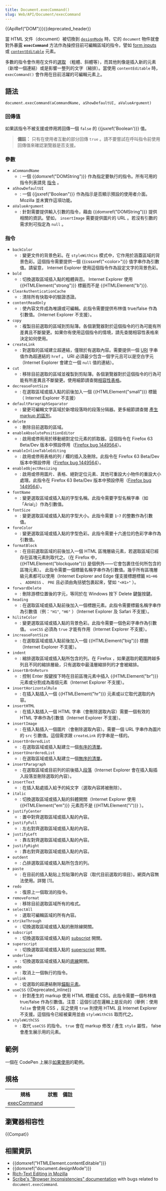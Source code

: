 ```yaml
---
title: Document.execCommand()
slug: Web/API/Document/execCommand
---
```


{{ApiRef("DOM")}}{{deprecated_header}}

當 HTML 文件（document）被切換到 [`designMode`](/zh-TW/docs/Web/API/Document/designMode) 時，它的 `document` 物件就會對外暴露 **`execCommand`** 方法作為操控目前可編輯區域的指令，譬如 [form inputs](/zh-TW/docs/Web/HTML/Element/input) 或 [`contentEditable`](/zh-TW/docs/Web/HTML/Global_attributes/contenteditable) 元素。

多數的指令會作用在文件的[選取](/zh-TW/docs/Web/API/Selection) （粗體、斜體等），而其他則像是插入新的元素（新增一個連結）或是影響一整列的文字（縮排）。當使用 `contentEditable` 時， `execCommand()` 會作用在目前活躍的可編輯元素上。

## 語法

```plain
document.execCommand(aCommandName, aShowDefaultUI, aValueArgument)
```

### 回傳值

如果該指令不被支援或停用將回傳一個 `false` 的 {{jsxref('Boolean')}} 值。

> **備註：** 只有在使用者互動的部分回傳 `true` 。請不要嘗試在呼叫指令前使用回傳值來確認瀏覽器是否支援。

### 參數

- `aCommandName`
  - : 一個 {{domxref("DOMString")}} 作為指定要執行的指令。所有可用的指令列表請見 [指令](#指令) 。
- `aShowDefaultUI`
  - : 一個 {{jsxref("Boolean")}} 作為指示是否顯示預設的使用者介面。 Mozilla 並未實作這項功能。
- `aValueArgument`
  - : 針對需要提供輸入引數的指令，藉由 {{domxref("DOMString")}} 提供相關的資訊。譬如， `insertImage` 需要提供圖片的 URL 。若沒有引數的需求則可指定為 `null` 。

### 指令

- `backColor`
  - : 變更文件的背景色彩。在 `styleWithCss` 模式中，它作用於涵蓋區域的背景色彩。這個指令需要提供一個 {{cssxref("&lt;color&gt;")}} 值字串作為引數值。請留意， Internet Explorer 使用這個指令作為設定文字的背景色彩。
- `bold`
  - : 切換選取區域插入點的粗體與否。 Internet Explorer 使用 {{HTMLElement("strong")}} 標籤而不是 {{HTMLElement("b")}}.
- `ClearAuthenticationCache`
  - : 清除所有快取中的驗證憑證。
- `contentReadOnly`
  - : 使內容文件成為唯讀或可編輯。此指令需要提供布林值 true/false 作為引數值。（Internet Explorer 不支援）。
- `copy`
  - : 複製目前選取的區域到剪貼簿。各個瀏覽器對於這個指令的行為可能有所差異且不斷變更。如果你有使用這個指令的情境，請先查閱相容性表格來決定如何使用。
- `createLink`
  - : 對選取的區域建立超連結，僅限於有選取內容。需要提供一個 [URI](/zh-TW/docs/Archive/Mozilla/URIs_and_URLs) 字串值作為超連結的 `href` 。 URI 必須最少包含一個字元且可以是空白字元（Internet Explorer 會建立一個 `null` 值的連結）。
- `cut`
  - : 移除目前選取的區域並複製到剪貼簿。各個瀏覽器對於這個指令的行為可能有所差異且不斷變更。使用細節請查閱[相容性表格](#Browser_compatibility)。
- `decreaseFontSize`
  - : 在選取區域或插入點的前後加入一個 {{HTMLElement("small")}} 標籤（ Internet Explorer 不支援）
- `defaultParagraphSeparator`
  - : 變更可編輯文字區域於新增段落時的段落分隔器。更多細節請查閱 [產生 markup 的區別](/zh-TW/docs/Web/Guide/HTML/Editable_content#Differences_in_markup_generation)。
- `delete`
  - : 刪除目前選取的區域。
- `enableAbsolutePositionEditor`
  - : 啟用或停用用於移動絕對定位元素的抓取器。這個指令在 Firefox 63 Beta/Dev 版本中預設停用（[Firefox bug 1449564](https://bugzilla.mozilla.org/show_bug.cgi?id%3D1449564)）。
- `enableInlineTableEditing`
  - : 啟用或停用表格的列 / 欄的插入及刪除。此指令在 Firefox 63 Beta/Dev 版本中預設停用（[Firefox bug 1449564](https://bugzilla.mozilla.org/show_bug.cgi?id%3D1449564)）。
- `enableObjectResizing`
  - : 啟用或停用圖片、表格、絕對定位元素、其他可重設大小物件的重設大小處理。此指令在 Firefox 63 Beta/Dev 版本中預設停用（[Firefox bug 1449564](https://bugzilla.mozilla.org/show_bug.cgi?id%3D1449564)）。
- `fontName`
  - : 變更選取區域或插入點的字型名稱。此指令需要字型名稱字串（如「Arial」）作為引數值。
- `fontSize`
  - : 變更選取區域或插入點的字型大小。此指令需要 `1`-`7` 的整數作為引數值。
- `foreColor`
  - : 變更選取區域或插入點的字型色彩。此指令需要十六進位的色彩字串作為引數值。
- `formatBlock`
  - : 在目前選取區域的前後加入一個 HTML 區塊層級元素，若選取區域已經存在區塊元素則取代之。（在 Firefox 中， {{HTMLElement("blockquote")}} 是個例外——它會包裹住任何所包含的區塊元素）。 此指令需要一個標籤名稱字串作為引數值。幾乎所有區塊層級元素都可以使用（Internet Explorer and Edge 僅支援標題標籤 `H1`–`H6` 、 `ADDRESS` 、 `PRE` 且必須由角括號包裹起來，譬如 `"<H1>"` ）。
- `forwardDelete`
  - : 刪除游標位置後的字元，等同於在 Windows 按下 Delete 鍵盤按鍵。
- `heading`
  - : 在選取區域或插入點前後加入一個標題元素。此指令需要標籤名稱字串作為引數值（例：`"H1"`, `"H6"` ）（Internet Explorer 及 Safari 不支援）。
- `hiliteColor`
  - : 變更選取區域或插入點的背景色彩。此指令需要一個色彩字串作為引數值。 `useCSS` 必須為 `true` 才能有作用（Internet Explorer 不支援）。
- `increaseFontSize`
  - : 在選取區域或插入點前後加入一個 {{HTMLElement("big")}} 標題（Internet Explorer 不支援）。
- `indent`
  - : 縮排選取區域或插入點所包含的列。在 Firefox ，如果選取的範圍跨越多列且不同的縮排層級，只有選取中最淺層縮排列的才會被縮排。
- `insertBrOnReturn`
  - : 控制 Enter 按鍵按下時在目前區塊元素中插入 {{HTMLElement("br")}} 元素或分割成為兩個元素（Internet Explorer 不支援）。
- `insertHorizontalRule`
  - : 在插入點插入一個 {{HTMLElement("hr")}} 元素或以它取代選取的內容。
- `insertHTML`
  - : 在插入點插入一個 HTML 字串（會刪除選取內容）需要一個有效的 HTML 字串作為引數值（Internet Explorer 不支援）。
- `insertImage`
  - : 在插入點插入一個圖片（會刪除選取內容）。需要一個 URL 字串作為圖片的 `src` 引數值。這個需求跟 `createLink` 的字串是一樣的。
- `insertOrderedList`
  - : 在選取區域或插入點建立一個[有序的清單](/zh-TW/docs/Web/HTML/Element/ol)。
- `insertUnorderedList`
  - : 在選取區域或插入點建立一個[無序的清單](/zh-TW/docs/Web/HTML/Element/ul)。
- `insertParagraph`
  - : 在選取區域或目前列的前後插入[段落](/zh-TW/docs/Web/HTML/Element/p)（Internet Explorer 會在插入點插入段落並刪除選取的內容）。
- `insertText`
  - : 在插入點處插入給予的純文字（選取內容將被刪除）。
- `italic`
  - : 切換選取區域或插入點的斜體開關（Internet Explorer 使用 {{HTMLElement("em")}} 元素而不是 {{HTMLElement("i")}} ）。
- `justifyCenter`
  - : 置中對齊選取區域或插入點的內容。
- `justifyFull`
  - : 左右對齊選取區域或插入點的內容。
- `justifyLeft`
  - : 靠左對齊選取區域或插入點的內容。
- `justifyRight`
  - : 靠右對齊選取區域或插入點的內容。
- `outdent`
  - : 凸排選取區域或插入點所包含的列。
- `paste`
  - : 在目前的插入點貼上剪貼簿的內容（取代目前選取的項目）。網頁內容無法使用。詳閱 \[1]。
- `redo`
  - : 復原上一個取消的指令。
- `removeFormat`
  - : 移除目前選取區域所有的格式。
- `selectAll`
  - : 選取可編輯區域的所有內容。
- `strikeThrough`
  - : 切換選取區域或插入點的刪除線開關。
- `subscript`
  - : 切換選取區域或插入點的 [subscript](/zh-TW/docs/Web/HTML/Element/sub) 開關。
- `superscript`
  - : 切換選取區域或插入點的 [superscript](/zh-TW/docs/Web/HTML/Element/sup) 開關。
- `underline`
  - : 切換選取區域或插入點的[底線](/zh-TW/docs/Web/HTML/Element/u)開關。
- `undo`
  - : 取消上一個執行的指令。
- `unlink`
  - : 從選取的超連結刪除[錨點元素](/zh-TW/docs/Web/HTML/Element/a)。
- `useCSS` {{Deprecated_inline}}
  - : 針對產生的 markup 使用 HTML 標籤或 CSS。此指令需要一個布林值 true/false 作為引數值。注意：這個引述在邏輯上是反向的（舉例：使用 `false` 會使用 CSS ，反之使用 `true` 則使用 HTML 且 Internet Explorer 不支援。這個指令已經被棄用並由 `styleWithCSS` 取而代之。
- `styleWithCSS`
  - : 取代 `useCSS` 的指令。 `true` 會在 markup 修改 / 產生 `style` 屬性， false 會產生展示用的元素。

## 範例

一個在 CodePen 上展示[如果使用](https://codepen.io/chrisdavidmills/full/gzYjag/)的範例。

## 規格

<table class="spectable standard-table">
  <tbody>
    <tr>
      <th scope="col">規格</th>
      <th scope="col">狀態</th>
      <th scope="col">備註</th>
    </tr>
    <tr>
      <td>
        <a href="https://w3c.github.io/editing/execCommand.html#execcommand()"
          >execCommand</a
        >
      </td>
      <td></td>
      <td></td>
    </tr>
  </tbody>
</table>

## 瀏覽器相容性

{{Compat}}

## 相關資訊

- {{domxref("HTMLElement.contentEditable")}}
- {{domxref("document.designMode")}}
- [Rich-Text Editing in Mozilla](/zh-TW/docs/Rich-Text_Editing_in_Mozilla)
- [Scribe's "Browser Inconsistencies" documentation](https://github.com/guardian/scribe/blob/master/BROWSERINCONSISTENCIES.md) with bugs related to `document.execCommand`.
